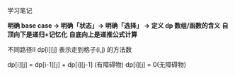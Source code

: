 学习笔记


**明确 base case -> 明确「状态」-> 明确「选择」 -> 定义 dp 数组/函数的含义**
**自顶向下是递归+记忆化**
**自底向上是递推公式计算**

不同路径II
dp[i][j] 表示走到格子(i,j) 的方法数

dp[i][j] = dp[i-1][j] + dp[i][j-1] (有障碍物)
dp[i][j] = 0(无障碍物)